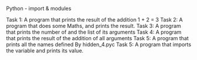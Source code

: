 Python - import & modules

Task 1: A program that prints the result of the addition 1 + 2 = 3
Task 2: A program that does some Maths, and prints the result.
Task 3: A program that prints the number of and the list of its arguments
Task 4: A program that prints the result of the addition of all arguments
Task 5: A program that prints all the names defined By hidden_4.pyc
Task 5: A program that imports the variable and prints its value.
